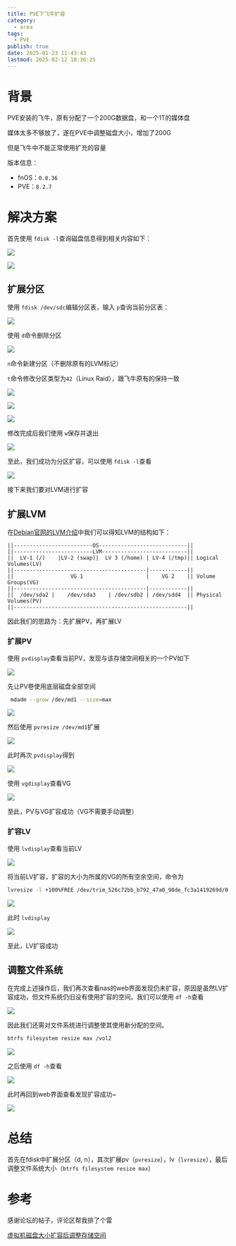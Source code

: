 ```yaml
---
title: PVE下飞牛扩容
category:
  - area
tags:
  - PVE
publish: true
date: 2025-01-23 11:43:43
lastmod: 2025-02-12 10:36:25
---
```

# 背景

PVE安装的飞牛，原有分配了一个200G数据盘，和一个1T的媒体盘

媒体太多不够放了，遂在PVE中调整磁盘大小，增加了200G

但是飞牛中不能正常使用扩充的容量

版本信息：

+ fnOS：`0.8.36`
+ PVE：`8.2.7`


# 解决方案

首先使用 `fdisk -l`查询磁盘信息得到相关内容如下：

![](/_assets/Pasted%20image%2020250123114441.png)


![](/_assets/Pasted%20image%2020250123114531.png)


## 扩展分区

使用 `fdisk /dev/sdc`编辑分区表，输入 `p`查询当前分区表：

![](/_assets/Pasted%20image%2020250123114826.png)

使用 `d`命令删除分区

![](/_assets/Pasted%20image%2020250123115028.png)

`n`命令新建分区（不删除原有的LVM标记）

`t`命令修改分区类型为`42`（Linux Raid），跟飞牛原有的保持一致

![](/_assets/420c6fdd023f0637bf407486b21be4ab_MD5.png)

![](/_assets/Pasted%20image%2020250123115139.png)

![](/_assets/Pasted%20image%2020250123115235.png)

修改完成后我们使用 `w`保存并退出

![](/_assets/Pasted%20image%2020250123115251.png)

至此，我们成功为分区扩容，可以使用 `fdisk -l`查看

![](/_assets/Pasted%20image%2020250123115321.png)

接下来我们要对LVM进行扩容

## 扩展LVM

在[Debian官网的LVM介绍](https://wiki.debian.org/LVM)中我们可以得知LVM的结构如下：

```null
||-------------------------OS----------------------------||
||-------------------------LVM---------------------------||
||  LV-1 (/)    |LV-2 (swap)|  LV 3 (/home) | LV-4 (/tmp)|| Logical Volumes(LV)
||------------------------------------------|------------||
||                  VG 1                    |    VG 2    || Volume Groups(VG)
||------------------------------------------|------------||
||  /dev/sda2 |    /dev/sda3    | /dev/sdb2 | /dev/sdd4  || Physical Volumes(PV)
||-------------------------------------------------------||

```

因此我们的思路为：先扩展PV，再扩展LV

### 扩展PV

使用 `pvdisplay`查看当前PV，发现与该存储空间相关的一个PV如下

![](/_assets/Pasted%20image%2020250123120325.png)

先让PV卷使用底层磁盘全部空间

```bash
 mdadm --grow /dev/md1 --size=max
```
![](/_assets/Pasted%20image%2020250123120231.png)

然后使用 `pvresize /dev/md1`扩展

![](/_assets/Pasted%20image%2020250123120449.png)

此时再次 `pvdisplay`得到

![](/_assets/Pasted%20image%2020250123120527.png)

使用 `vgdisplay`查看VG

![](/_assets/Pasted%20image%2020250123120558.png)

至此，PV与VG扩容成功（VG不需要手动调整）

### 扩容LV

使用 `lvdisplay`查看当前LV

![](/_assets/Pasted%20image%2020250123120731.png)

将当前LV扩容，扩容的大小为所属的VG的所有空余空间，命令为
```bash
lvresize -l +100%FREE /dev/trim_526c72bb_b792_47a0_98de_fc3a1419269d/0
```

![](/_assets/Pasted%20image%2020250123120824.png)

此时 `lvdisplay`

![](/_assets/Pasted%20image%2020250123120849.png)

至此，LV扩容成功

## 调整文件系统

在完成上述操作后，我们再次查看nas的web界面发现仍未扩容，原因是虽然LV扩容成功，但文件系统仍旧没有使用扩容的空间。我们可以使用 `df -h`查看

![](/_assets/Pasted%20image%2020250123120925.png)

因此我们还需对文件系统进行调整使其使用新分配的空间。

```bash
btrfs filesystem resize max /vol2
```

![](/_assets/Pasted%20image%2020250123135608.png)

之后使用 `df -h`查看

![](/_assets/Pasted%20image%2020250123135639.png)

此时再回到web界面查看发现扩容成功~

![](/_assets/Pasted%20image%2020250123135715.png)


# 总结


首先在fdisk中扩展分区（d, n），其次扩展pv（`pvresize`），lv（`lvresize`），最后调整文件系统大小（`btrfs filesystem resize max`）



# 参考

感谢论坛的帖子，评论区帮我排了个雷

[虚拟机磁盘大小扩容后调整存储空间](https://club.fnnas.com/forum.php?mod=viewthread&tid=4513&highlight=)

